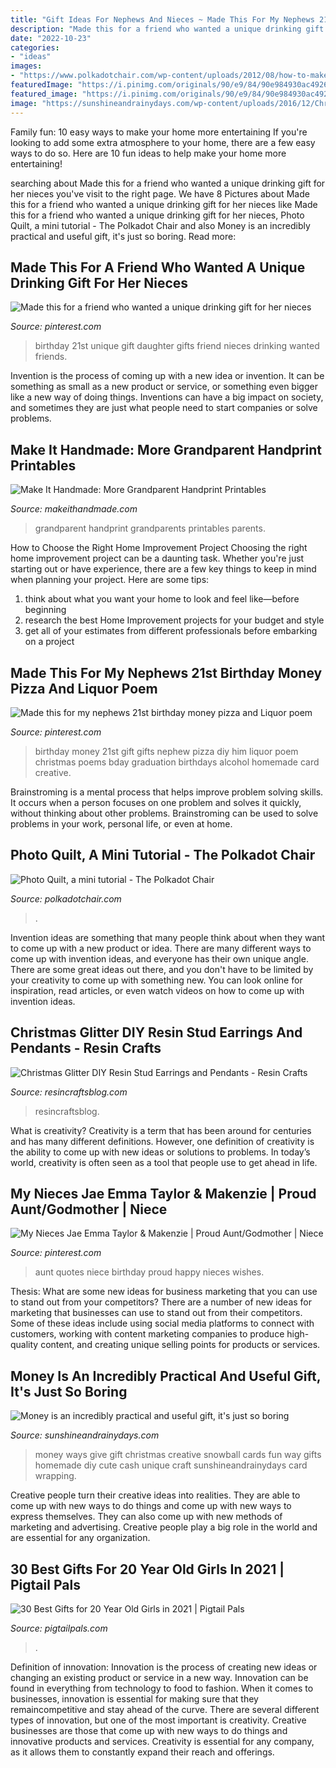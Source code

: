 ```yaml
---
title: "Gift Ideas For Nephews And Nieces ~ Made This For My Nephews 21st Birthday Money Pizza And Liquor Poem"
description: "Made this for a friend who wanted a unique drinking gift for her nieces"
date: "2022-10-23"
categories:
- "ideas"
images:
- "https://www.polkadotchair.com/wp-content/uploads/2012/08/how-to-make-a-photo-quilt.jpg"
featuredImage: "https://i.pinimg.com/originals/90/e9/84/90e984930ac492618ac167dc8213a5e2.jpg"
featured_image: "https://i.pinimg.com/originals/90/e9/84/90e984930ac492618ac167dc8213a5e2.jpg"
image: "https://sunshineandrainydays.com/wp-content/uploads/2016/12/Christmas-Snowball-P.jpg"
---
```



Family fun: 10 easy ways to make your home more entertaining
If you're looking to add some extra atmosphere to your home, there are a few easy ways to do so. Here are 10 fun ideas to help make your home more entertaining!

	

		
searching about Made this for a friend who wanted a unique drinking gift for her nieces you've visit to the right page. We have 8 Pictures about Made this for a friend who wanted a unique drinking gift for her nieces like Made this for a friend who wanted a unique drinking gift for her nieces, Photo Quilt, a mini tutorial - The Polkadot Chair and also Money is an incredibly practical and useful gift, it&#039;s just so boring. Read more:
		
    
## Made This For A Friend Who Wanted A Unique Drinking Gift For Her Nieces

<img loading=lazy src="https://i.pinimg.com/originals/90/e9/84/90e984930ac492618ac167dc8213a5e2.jpg" onerror="this.onerror=null;this.src='https://tse2.mm.bing.net/th?id=OIP.z5uSFhBnjNOBBew4Io9VywHaJ4&amp;pid=15.1';" alt="Made this for a friend who wanted a unique drinking gift for her nieces">

_Source: pinterest.com_

>birthday 21st unique gift daughter gifts friend nieces drinking wanted friends. 

	

Invention is the process of coming up with a new idea or invention. It can be something as small as a new product or service, or something even bigger like a new way of doing things. Inventions can have a big impact on society, and sometimes they are just what people need to start companies or solve problems.

    
## Make It Handmade: More Grandparent Handprint Printables

<img loading=lazy src="http://2.bp.blogspot.com/-uqTzIfLyus0/UNEULYctn1I/AAAAAAAAGgU/BHHbwwGC4eU/s640/lets+go+fly+a+kite+grandparents+day.jpg" onerror="this.onerror=null;this.src='https://tse2.mm.bing.net/th?id=OIP.XMskozXRLj6qxgAfJpdv9gAAAA&amp;pid=15.1';" alt="Make It Handmade: More Grandparent Handprint Printables">

_Source: makeithandmade.com_

>grandparent handprint grandparents printables parents. 

	

How to Choose the Right Home Improvement Project
Choosing the right home improvement project can be a daunting task. Whether you're just starting out or have experience, there are a few key things to keep in mind when planning your project. Here are some tips: 
1. think about what you want your home to look and feel like—before beginning
2. research the best Home Improvement projects for your budget and style
3. get all of your estimates from different professionals before embarking on a project

    
## Made This For My Nephews 21st Birthday Money Pizza And Liquor Poem

<img loading=lazy src="https://i.pinimg.com/originals/08/15/0c/08150cc6aead5359f26a7d3867f40102.jpg" onerror="this.onerror=null;this.src='https://tse2.mm.bing.net/th?id=OIP.rmlmeseXEy4IvYgfVy70ywHaJ4&amp;pid=15.1';" alt="Made this for my nephews 21st birthday money pizza and Liquor poem">

_Source: pinterest.com_

>birthday money 21st gift gifts nephew pizza diy him liquor poem christmas poems bday graduation birthdays alcohol homemade card creative. 

	

Brainstroming is a mental process that helps improve problem solving skills. It occurs when a person focuses on one problem and solves it quickly, without thinking about other problems. Brainstroming can be used to solve problems in your work, personal life, or even at home.

    
## Photo Quilt, A Mini Tutorial - The Polkadot Chair

<img loading=lazy src="https://www.polkadotchair.com/wp-content/uploads/2012/08/how-to-make-a-photo-quilt.jpg" onerror="this.onerror=null;this.src='https://tse4.mm.bing.net/th?id=OIP.dFwsyB0VOTTgb_tKzkcIkgHaLJ&amp;pid=15.1';" alt="Photo Quilt, a mini tutorial - The Polkadot Chair">

_Source: polkadotchair.com_

>. 

	

Invention ideas are something that many people think about when they want to come up with a new product or idea. There are many different ways to come up with invention ideas, and everyone has their own unique angle. There are some great ideas out there, and you don't have to be limited by your creativity to come up with something new. You can look online for inspiration, read articles, or even watch videos on how to come up with invention ideas.

    
## Christmas Glitter DIY Resin Stud Earrings And Pendants - Resin Crafts

<img loading=lazy src="http://resincraftsblog.com/wp-content/uploads/2017/12/Resin-Glitter-Earrings-Christmas-Sustain-My-Craft-Habit-7439.jpg" onerror="this.onerror=null;this.src='https://tse2.mm.bing.net/th?id=OIP.7N_VHPwin8tHHTic-yDPTQHaHa&amp;pid=15.1';" alt="Christmas Glitter DIY Resin Stud Earrings and Pendants - Resin Crafts">

_Source: resincraftsblog.com_

>resincraftsblog. 

	

What is creativity?
Creativity is a term that has been around for centuries and has many different definitions. However, one definition of creativity is the ability to come up with new ideas or solutions to problems. In today’s world, creativity is often seen as a tool that people use to get ahead in life.

    
## My Nieces Jae Emma Taylor &amp; Makenzie | Proud Aunt/Godmother | Niece

<img loading=lazy src="https://i.pinimg.com/736x/ff/3a/7e/ff3a7e43d6eb633cfbc99a89baf74bea--aunt-quotes-quotes-quotes.jpg?b=t" onerror="this.onerror=null;this.src='https://tse3.mm.bing.net/th?id=OIP.Sz_FKwbKRPOIAuVkoK81QQHaMI&amp;pid=15.1';" alt="My Nieces Jae Emma Taylor &amp; Makenzie | Proud Aunt/Godmother | Niece">

_Source: pinterest.com_

>aunt quotes niece birthday proud happy nieces wishes. 

	

Thesis: What are some new ideas for business marketing that you can use to stand out from your competitors?
There are a number of new ideas for marketing that businesses can use to stand out from their competitors. Some of these ideas include using social media platforms to connect with customers, working with content marketing companies to produce high-quality content, and creating unique selling points for products or services.

    
## Money Is An Incredibly Practical And Useful Gift, It&#039;s Just So Boring

<img loading=lazy src="https://sunshineandrainydays.com/wp-content/uploads/2016/12/Christmas-Snowball-P.jpg" onerror="this.onerror=null;this.src='https://tse3.mm.bing.net/th?id=OIP.Vreu1vqvtI-WqkmdXBrndwHaLH&amp;pid=15.1';" alt="Money is an incredibly practical and useful gift, it&#039;s just so boring">

_Source: sunshineandrainydays.com_

>money ways give gift christmas creative snowball cards fun way gifts homemade diy cute cash unique craft sunshineandrainydays card wrapping. 

	

Creative people turn their creative ideas into realities. They are able to come up with new ways to do things and come up with new ways to express themselves. They can also come up with new methods of marketing and advertising. Creative people play a big role in the world and are essential for any organization.

    
## 30 Best Gifts For 20 Year Old Girls In 2021 | Pigtail Pals

<img loading=lazy src="https://pigtailpals.com/wp-content/uploads/2019/08/Best-Gifts-for-20-Year-Old-Girls.jpg" onerror="this.onerror=null;this.src='https://tse3.mm.bing.net/th?id=OIP.EBKBNXjNdeJdXftTVl7HQQHaMW&amp;pid=15.1';" alt="30 Best Gifts for 20 Year Old Girls in 2021 | Pigtail Pals">

_Source: pigtailpals.com_

>. 

	

Definition of innovation:
Innovation is the process of creating new ideas or changing an existing product or service in a new way. Innovation can be found in everything from technology to food to fashion. When it comes to businesses, innovation is essential for making sure that they remaincompetitive and stay ahead of the curve. There are several different types of innovation, but one of the most important is creativity. Creative businesses are those that come up with new ways to do things and innovative products and services. Creativity is essential for any company, as it allows them to constantly expand their reach and offerings.

